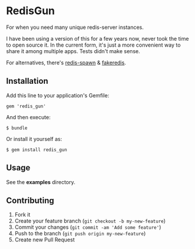 # RedisGun

For when you need many unique redis-server instances.

I have been using a version of this for a few years now, never took the
time to open source it. In the current form, it's just a more convenient
way to share it among multiple apps. Tests didn't make sense.

For alternatives, there's [redis-spawn][redis-spawn] &
[fakeredis][fakeredis].

## Installation

Add this line to your application's Gemfile:

    gem 'redis_gun'

And then execute:

    $ bundle

Or install it yourself as:

    $ gem install redis_gun

## Usage

See the **examples** directory.

## Contributing

1. Fork it
2. Create your feature branch (`git checkout -b my-new-feature`)
3. Commit your changes (`git commit -am 'Add some feature'`)
4. Push to the branch (`git push origin my-new-feature`)
5. Create new Pull Request

[redis-spawn]: https://github.com/LichP/redis-spawn
[fakeredis]: https://github.com/guilleiguaran/fakeredis
